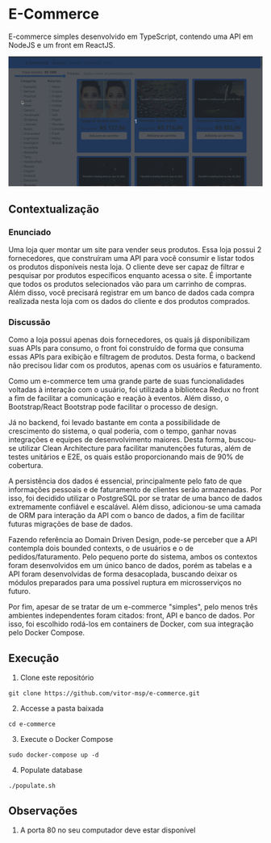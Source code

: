 # E-Commerce
E-commerce simples desenvolvido em TypeScript, contendo uma API em NodeJS e um front em ReactJS.

![demo](demo/demo.gif)

## Contextualização
### Enunciado
Uma loja quer montar um site para vender seus produtos. Essa loja possui 2 fornecedores, que construíram uma API para você consumir e listar todos os produtos disponíveis nesta loja. O cliente deve ser capaz de filtrar e pesquisar por produtos específicos enquanto acessa o site. É importante que todos os produtos selecionados vão para um carrinho de compras. Além disso, você precisará registrar em um banco de dados cada compra realizada nesta loja com os dados do cliente e dos produtos comprados.

### Discussão

Como a loja possui apenas dois fornecedores, os quais já disponibilizam suas APIs para consumo, o front foi construído de forma que consuma essas APIs para exibição e filtragem de produtos. Desta forma, o backend não precisou lidar com os produtos, apenas com os usuários e faturamento.

Como um e-commerce tem uma grande parte de suas funcionalidades voltadas à interação com o usuário, foi utilizada a biblioteca Redux no front a fim de facilitar a comunicação e reação à eventos. Além disso, o Bootstrap/React Bootstrap pode facilitar o processo de design.

Já no backend, foi levado bastante em conta a possibilidade de crescimento do sistema, o qual poderia, com o tempo, ganhar novas integrações e equipes de desenvolvimento maiores. Desta forma, buscou-se utilizar Clean Architecture para facilitar manutenções futuras, além de testes unitários e E2E, os quais estão proporcionando mais de 90% de cobertura.

A persistência dos dados é essencial, principalmente pelo fato de que informações pessoais e de faturamento de clientes serão armazenadas. Por isso, foi decidido utilizar o PostgreSQL por se tratar de uma banco de dados extremamente confiável e escalável. Além disso, adicionou-se uma camada de ORM para interação da API com o banco de dados, a fim de facilitar futuras migrações de base de dados.

Fazendo referência ao Domain Driven Design, pode-se perceber que a API contempla dois bounded contexts, o de usuários e o de pedidos/faturamento. Pelo pequeno porte do sistema, ambos os contextos foram desenvolvidos em um único banco de dados, porém as tabelas e a API foram desenvolvidas de forma desacoplada, buscando deixar os módulos preparados para uma possível ruptura em microsserviços no futuro.

Por fim, apesar de se tratar de um e-commerce "simples", pelo menos três ambientes independentes foram citados: front, API e banco de dados. Por isso, foi escolhido rodá-los em containers de Docker, com sua integração pelo Docker Compose.

## Execução
1. Clone este repositório
```
git clone https://github.com/vitor-msp/e-commerce.git
```
2. Accesse a pasta baixada
```
cd e-commerce
```
3. Execute o Docker Compose
```
sudo docker-compose up -d
```
4. Populate database
```
./populate.sh
```
## Observações
1. A porta 80 no seu computador deve estar disponível